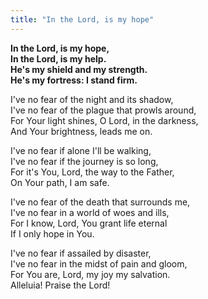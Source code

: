 ```yaml
---
title: "In the Lord, is my hope"
---
```


**In the Lord, is my hope,   
In the Lord, is my help.   
He's my shield and my strength.   
He's my fortress: I stand firm.**

I've no fear of the night and its shadow,   
I've no fear of the plague that prowls around,   
For Your light shines, O Lord, in the darkness,   
And Your brightness, leads me on.

I've no fear if alone I'll be walking,   
I've no fear if the journey is so long,   
For it's You, Lord, the way to the Father,   
On Your path, I am safe.

I've no fear of the death that surrounds me,   
I've no fear in a world of woes and ills,   
For I know, Lord, You grant life eternal   
If I only hope in You.

I've no fear if assailed by disaster,   
I've no fear in the midst of pain and gloom,   
For You are, Lord, my joy my salvation.   
Alleluia! Praise the Lord!